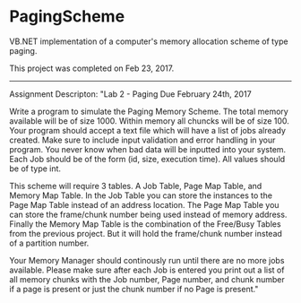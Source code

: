 # PagingScheme
VB.NET implementation of a computer's memory allocation scheme of type paging.

This project was completed on Feb 23, 2017.

------------------------------------------------------------------------

Assignment Descripton:
"Lab 2 - Paging  Due February 24th, 2017

Write a program to simulate the Paging Memory Scheme. The total memory available will be of size 1000. Within memory all chuncks will be of size 100. Your program should accept a text file which will have a list of jobs already created. Make sure to include input validation and error handling in your program. You never know when bad data will be inputted into your system. Each Job should be of the form (id, size, execution time). All values should be of type int.

This scheme will require 3 tables. A Job Table, Page Map Table, and Memory Map Table. In the Job Table you can store the instances to the Page Map Table instead of an address location. The Page Map Table you can store the frame/chunk number being used instead of memory address. Finally the Memory Map Table is the combination of the Free/Busy Tables from the previous project. But it will hold the frame/chunk number instead of a partition number.

Your Memory Manager should continously run until there are no more jobs available. Please make sure after each Job is entered you print out a list of all memory chunks with the Job number, Page number, and chunk number if a page is present or just the chunk number if no Page is present."
